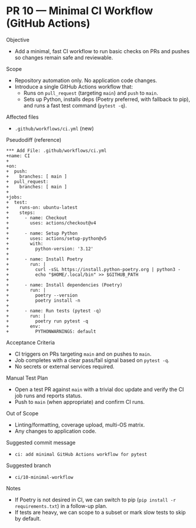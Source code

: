 # PR 10 — Minimal CI Workflow (GitHub Actions)

Objective
- Add a minimal, fast CI workflow to run basic checks on PRs and pushes so changes remain safe and reviewable.

Scope
- Repository automation only. No application code changes.
- Introduce a single GitHub Actions workflow that:
  - Runs on `pull_request` (targeting `main`) and `push` to `main`.
  - Sets up Python, installs deps (Poetry preferred, with fallback to pip), and runs a fast test command (`pytest -q`).

Affected files
- `.github/workflows/ci.yml` (new)

Pseudodiff (reference)
```
*** Add File: .github/workflows/ci.yml
+name: CI
+
+on:
+  push:
+    branches: [ main ]
+  pull_request:
+    branches: [ main ]
+
+jobs:
+  test:
+    runs-on: ubuntu-latest
+    steps:
+      - name: Checkout
+        uses: actions/checkout@v4
+
+      - name: Setup Python
+        uses: actions/setup-python@v5
+        with:
+          python-version: '3.12'
+
+      - name: Install Poetry
+        run: |
+          curl -sSL https://install.python-poetry.org | python3 -
+          echo "$HOME/.local/bin" >> $GITHUB_PATH
+
+      - name: Install dependencies (Poetry)
+        run: |
+          poetry --version
+          poetry install -n
+
+      - name: Run tests (pytest -q)
+        run: |
+          poetry run pytest -q
+        env:
+          PYTHONWARNINGS: default
```

Acceptance Criteria
- CI triggers on PRs targeting `main` and on pushes to `main`.
- Job completes with a clear pass/fail signal based on `pytest -q`.
- No secrets or external services required.

Manual Test Plan
- Open a test PR against `main` with a trivial doc update and verify the CI job runs and reports status.
- Push to `main` (when appropriate) and confirm CI runs.

Out of Scope
- Linting/formatting, coverage upload, multi-OS matrix.
- Any changes to application code.

Suggested commit message
- `ci: add minimal GitHub Actions workflow for pytest`

Suggested branch
- `ci/10-minimal-workflow`

Notes
- If Poetry is not desired in CI, we can switch to pip (`pip install -r requirements.txt`) in a follow-up plan.
- If tests are heavy, we can scope to a subset or mark slow tests to skip by default.
